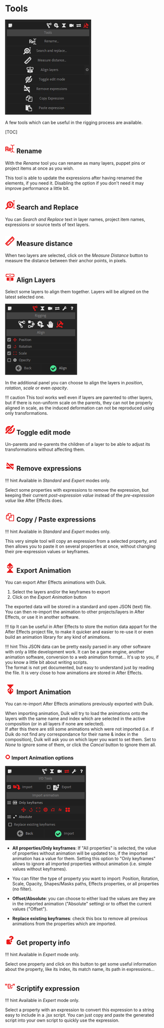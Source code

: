 # Tools

![](img\duik-screenshots\tools-panel.PNG)

A few tools which can be useful in the rigging process are available.

[TOC]

## ![](img/duik-icons/rename_r.png) Rename

With the *Rename* tool you can rename as many layers, puppet pins or project items at once as you wish.

This tool is able to update the expressions after having renamed the elements, if you need it. Disabling the option if you don't need it may improve performance a little bit.

## ![](img/duik-icons/searchreplace_r.png) Search and Replace

You can *Search and Replace* text in layer names, project item names, expressions or source texts of text layers.

## ![](img/duik-icons/measure_r.png) Measure distance

When two layers are selected, click on the *Measure Distance* button to measure the distance between their anchor points, in pixels.

## ![](img/duik-icons/align_r.png) Align Layers

Select some layers to align them together. Layers will be aligned on the latest selected one.

![](img\duik-screenshots\S-Rigging\S-Rigging-Tools\Align.PNG)

In the additional panel you can choose to align the layers in *position*, *rotation*, *scale* or even *opacity*.

!!! caution
    This tool works well even if layers are parented to other layers, but if there is non-uniform scale on the parents, they can not be properly aligned in scale, as the induced deformation can not be reproduced using only transformations.

## ![](img/duik-icons/unlink_r.png) Toggle edit mode

Un-parents and re-parents the children of a layer to be able to adjust its transformations without affecting them.

## ![](img/duik-icons/removeexpression_r.png) Remove expressions

!!! hint
    Available in _Standard_ and _Expert_ modes only. 

Select some properties with expressions to remove the expression, but keeping their current *post-expression value* instead of the *pre-expression value* like After Effects does.

## ![](img/duik-icons/copy_r.png) Copy / Paste expressions

!!! hint
    Available in _Standard_ and _Expert_ modes only. 

This very simple tool will copy an expression from a selected property, and then allows you to paste it on several properties at once, without changing their pre-expression values or keyframes.

## ![Export anim Icon](img\duik-icons\exportanim-icon-r.png) Export Animation

You can export After Effects animations with Duik.

1. Select the layers and/or the keyframes to export
2. Click on the *Export Animation* button

The exported data will be stored in a standard and open JSON (text) file.
You can then re-import the animation to other projects/layers in After Effects, or use it in another software.

!!! tip
    It can be useful in After Effects to store the motion data appart for the After Effects project file, to make it quicker and easier to re-use it or even build an animation library for any kind of animations.

!!! hint
    This JSON data can be pretty easily parsed in any other software with only a little development work. It can be a game engine, another animation software, conversion to a web animation format... It's up to you, if you know a little bit about writing scripts.  
    The format is not yet documented, but easy to understand just by reading the file. It is very close to how animations are stored in After Effects.

## ![Import anim Icon](img\duik-icons\importanim-icon-r.png) Import Animation

You can re-import After Effects animations previously exported with Duik.

When importing animation, Duik will try to load the animations onto the layers with the same name and index which are selected in the active composition (or in all layers if none are selected).  
If after this there are still some animations which were not imported (i.e. if Duik do not find any correspondance for their name & index in the composition), Duik will ask you on which layer you want to set them. Set to *None* to ignore some of them, or click the *Cancel* button to ignore them all.

### ![Import anim optn](img\duik-icons\circle-little_r.png) Import Animation options

![Import Anim optn ](img\duik-screenshots\S-IOTools\Import\ImportAnimation-optn.PNG)

- **All properties/Only keyframes**: If "All properties" is selected, the value of properties without animation will be updated too, if the imported animation has a value for them. Setting this option to "Only keyframes" allows to ignore all imported properties without animation (i.e. simple values without keyframes).

- You can filter the type of property you want to import: Position, Rotation, Scale, Opacity, Shapes/Masks paths, Effects properties, or all properties (no filter).

- **Offset/Absolute**: you can choose to either load the values are they are in the imported animation ("Absolute" setting) or to offset the current values ("Offset").

- **Replace existing keyframes**: check this box to remove all previous animations from the properties which are imported.

## ![](img/duik-icons/propinfo_r.png) Get property info

!!! hint
    Available in _Expert_ mode only.  

Select one property and click on this button to get some useful information about the property, like its index, its match name, its path in expressions...

## ![](img/duik-icons/scriptify_r.png) Scriptify expression

!!! hint
    Available in _Expert_ mode only.  

Select a property with an expression to convert this expression to a string easy to include in a .jsx script. You can just copy and paste the generated script into your own script to quickly use the expression.
